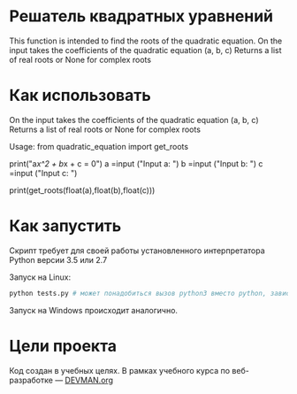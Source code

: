 # Решатель квадратных уравнений

This function is intended to find the roots of the quadratic equation. On the input takes the coefficients of the quadratic equation (a, b, c) Returns a list of real roots or None for complex roots

# Как использовать

On the input takes the coefficients of the quadratic equation (a, b, c) Returns a list of real roots or None for complex roots

Usage:
from quadratic_equation import get_roots

print("a*x^2 + b*x + c = 0")
a =input ("Input a:   ")
b =input ("Input b:   ")
c =input ("Input c:   ")

print(get_roots(float(a),float(b),float(c)))

# Как запустить

Скрипт требует для своей работы установленного интерпретатора Python версии 3.5 или 2.7

Запуск на Linux:

```bash
python tests.py # может понадобиться вызов python3 вместо python, зависит от настроек операционной системы
```

Запуск на Windows происходит аналогично.

# Цели проекта

Код создан в учебных целях. В рамках учебного курса по веб-разработке ― [DEVMAN.org](https://devman.org)
